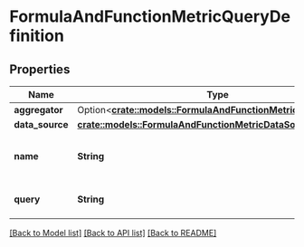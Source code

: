 # FormulaAndFunctionMetricQueryDefinition

## Properties

Name | Type | Description | Notes
------------ | ------------- | ------------- | -------------
**aggregator** | Option<[**crate::models::FormulaAndFunctionMetricAggregation**](FormulaAndFunctionMetricAggregation.md)> |  | [optional]
**data_source** | [**crate::models::FormulaAndFunctionMetricDataSource**](FormulaAndFunctionMetricDataSource.md) |  | 
**name** | **String** | Name of the query for use in formulas. | 
**query** | **String** | Metrics query definition. | 

[[Back to Model list]](../README.md#documentation-for-models) [[Back to API list]](../README.md#documentation-for-api-endpoints) [[Back to README]](../README.md)



